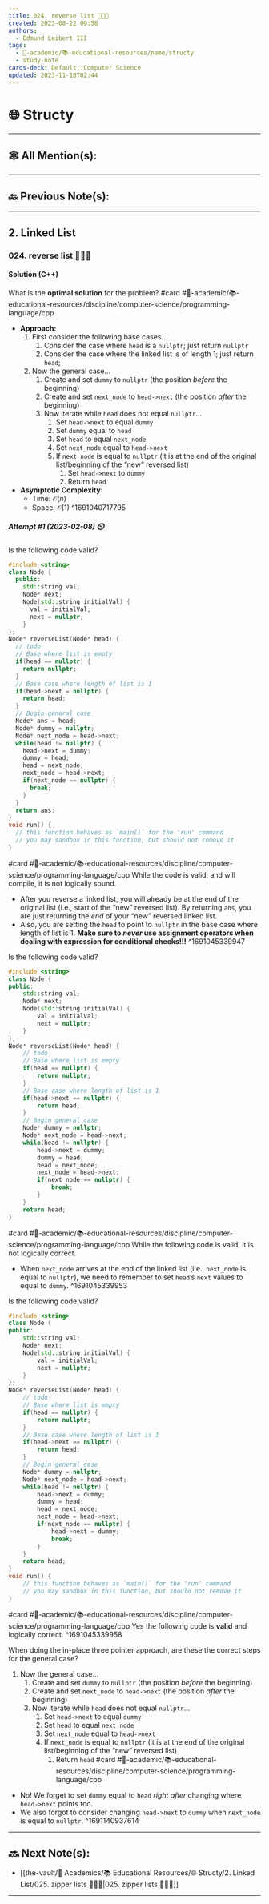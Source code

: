 ```yaml
---
title: 024. reverse list 👨🏽‍💻
created: 2023-08-22 00:58
authors:
  - Edmund Leibert III
tags:
  - 🔴-academic/📚-educational-resources/name/structy
  - study-note
cards-deck: Default::Computer Science
updated: 2023-11-18T02:44
---
```


# 🌐 Structy

---

## 🕸️ All Mention(s): 

---

## 🔙 Previous Note(s):

---

## 2. Linked List

### **024. reverse list 👨🏽‍💻**

#### Solution (C++)

What is the **optimal solution** for the problem? 
#card #🔴-academic/📚-educational-resources/discipline/computer-science/programming-language/cpp
 - **Approach:** 
	1. First consider the following base cases…
		1. Consider the case where `head` is a `nullptr`; just return `nullptr`
		2. Consider the case where the linked list is of length 1; just return `head`;
	2. Now the general case…
		1. Create and set `dummy` to `nullptr` (the position *before* the beginning)
		2. Create and set `next_node` to `head->next` (the position *after* the beginning)
		3. Now iterate while `head` does not equal `nullptr`…
			1. Set `head->next` to equal `dummy`
			2. Set `dummy` equal to `head`
			3. Set `head` to equal `next_node`
			4. Set `next_node` equal to `head->next`
			5. If `next_node` is equal to `nullptr` (it is at the end of the original list/beginning of the “new” reversed list)
				1. Set `head->next` to `dummy`
				2. Return `head`
- **Asymptotic Complexity:**
	- Time: $\mathcal{O}(n)$
	- Space: $\mathcal{O}(1)$
^1691040717795

##### Attempt #1 (2023-02-08) ⏲️

Is the following code valid? 
```cpp
#include <string>
class Node {
  public:
    std::string val;
    Node* next;
    Node(std::string initialVal) {
      val = initialVal;
      next = nullptr;
    }
};
Node* reverseList(Node* head) {
  // todo
  // Base where list is empty
  if(head == nullptr) {
    return nullptr;
  }
  // Base case where length of list is 1 
  if(head->next = nullptr) {
    return head;
  }
  // Begin general case
  Node* ans = head;
  Node* dummy = nullptr;
  Node* next_node = head->next;
  while(head != nullptr) {
    head->next = dummy;
    dummy = head;
    head = next_node;
    next_node = head->next;
    if(next_node == nullptr) {
      break;
    }
  }
  return ans;
}
void run() {
  // this function behaves as `main()` for the 'run' command
  // you may sandbox in this function, but should not remove it
}
```
#card  #🔴-academic/📚-educational-resources/discipline/computer-science/programming-language/cpp
While the code is valid, and will compile, it is not logically sound.
- After you reverse a linked list, you will already be at the end of the original list (i.e., start of the “new” reversed list). By returning `ans`, you are just returning the *end* of your “new” reversed linked list.
- Also, you are setting the `head` to point to `nullptr` in the base case where length of list is $1$. **Make sure to *never* use assignment operators when dealing with expression for conditional checks!!!**
^1691045339947

Is the following code valid?
```cpp
#include <string>
class Node {
public:
    std::string val;
    Node* next;
    Node(std::string initialVal) {
        val = initialVal;
        next = nullptr;
    }
};
Node* reverseList(Node* head) {
    // todo
    // Base where list is empty
    if(head == nullptr) {
        return nullptr;
    }
    // Base case where length of list is 1
    if(head->next == nullptr) {
        return head;
    }
    // Begin general case
    Node* dummy = nullptr;
    Node* next_node = head->next;
    while(head != nullptr) {
        head->next = dummy;
        dummy = head;
        head = next_node;
        next_node = head->next;
        if(next_node == nullptr) {
            break;
        }
    }
    return head;
}
```
#card  #🔴-academic/📚-educational-resources/discipline/computer-science/programming-language/cpp
While the following code is valid, it is not logically correct.
- When `next_node` arrives at the end of the linked list (i.e., `next_node` is equal to `nullptr`), we need to remember to set `head`’s `next` values to equal to `dummy`.
^1691045339953


Is the following code valid?
```cpp
#include <string>
class Node {
public:
    std::string val;
    Node* next;
    Node(std::string initialVal) {
        val = initialVal;
        next = nullptr;
    }
};
Node* reverseList(Node* head) {
    // todo
    // Base where list is empty
    if(head == nullptr) {
        return nullptr;
    }
    // Base case where length of list is 1
    if(head->next == nullptr) {
        return head;
    }
    // Begin general case
    Node* dummy = nullptr;
    Node* next_node = head->next;
    while(head != nullptr) {
        head->next = dummy;
        dummy = head;
        head = next_node;
        next_node = head->next;
        if(next_node == nullptr) {
            head->next = dummy;
            break;
        }
    }
    return head;
}
void run() {
    // this function behaves as `main()` for the 'run' command
    // you may sandbox in this function, but should not remove it
}
```
#card  #🔴-academic/📚-educational-resources/discipline/computer-science/programming-language/cpp
Yes the following code is **valid** and logically correct. 
^1691045339958

When doing the in-place three pointer approach, are these the correct steps for the general case?
1. Now the general case…
	1. Create and set `dummy` to `nullptr` (the position *before* the beginning)
	2. Create and set `next_node` to `head->next` (the position *after* the beginning)
	3. Now iterate while `head` does not equal `nullptr`…
		1. Set `head->next` to equal `dummy`
		2. Set `head` to equal `next_node`
		3. Set `next_node` equal to `head->next`
		4. If `next_node` is equal to `nullptr` (it is at the end of the original list/beginning of the “new” reversed list)
			1. Return `head`
#card #🔴-academic/📚-educational-resources/discipline/computer-science/programming-language/cpp 
- No! We forget to set `dummy` equal to `head` *right after* changing where `head->next` points too.
- We also forgot to consider changing `head->next` to `dummy` when `next_node` is equal to `nullptr`.
^1691140937614



---

## 🔜 Next Note(s):
- [[the-vault/🔴 Academics/📚 Educational Resources/🌐 Structy/2. Linked List/025. zipper lists 👨🏽‍💻|025. zipper lists 👨🏽‍💻]]

---




